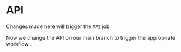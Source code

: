 # API

Changes made here will trigger the `API` job

Now we change the API on our main branch to trigger the appropriate workflow...
